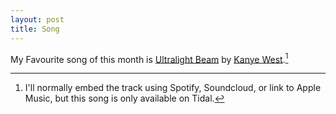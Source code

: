 ```yaml
---
layout: post
title: Song
---
```


My Favourite song of this month is [Ultralight Beam](http://tidal.com/track/57273409) by [Kanye West](http://www.kanyewest.com).[^1]

[^1]: I'll normally embed the track using Spotify, Soundcloud, or link to Apple Music, but this song is only available on Tidal.